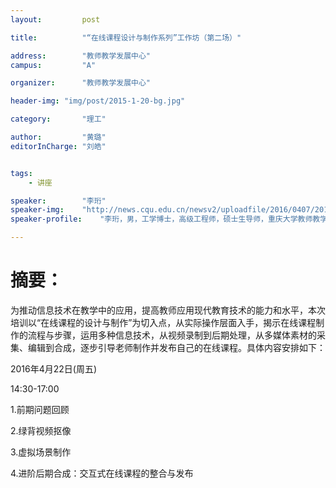 ```yaml
---
layout:     	post

title:      	"“在线课程设计与制作系列”工作坊（第二场）"

address:        "教师教学发展中心"
campus:         "A"

organizer:   	"教师教学发展中心"

header-img: "img/post/2015-1-20-bg.jpg"

category:		"理工"

author:         "黄璐"
editorInCharge:	"刘皓"


tags:
    - 讲座

speaker:		"李珩"
speaker-img:	"http://news.cqu.edu.cn/newsv2/uploadfile/2016/0407/20160407093003696.jpg"
speaker-profile:	"李珩，男，工学博士，高级工程师，硕士生导师，重庆大学教师教学发展中心项目主管，重庆大学慕课课程建设小组成员。目前从事教育技术、教育数据挖掘、学习分析相关研究。作为主讲教师，承担重庆大学入职教师教育技术能力培训、国家中职骨干教师培训等多个培训项目。"

---
```

# 摘要：
为推动信息技术在教学中的应用，提高教师应用现代教育技术的能力和水平，本次培训以“在线课程的设计与制作”为切入点，从实际操作层面入手，揭示在线课程制作的流程与步骤，运用多种信息技术，从视频录制到后期处理，从多媒体素材的采集、编辑到合成，逐步引导老师制作并发布自己的在线课程。具体内容安排如下：

2016年4月22日(周五)

14:30-17:00

1.前期问题回顾

2.绿背视频抠像

3.虚拟场景制作

4.进阶后期合成：交互式在线课程的整合与发布